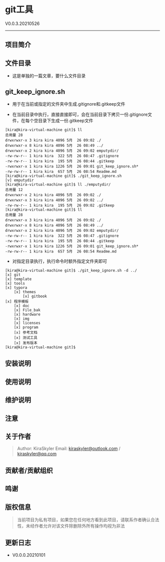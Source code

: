 # git工具

V0.0.3.20210526

------

## 项目简介

## 文件目录

* 这是单独的一篇文章，要什么文件目录

## git_keep_ignore.sh

* 用于在当前或指定的文件夹中生成.gitignore和.gitkeep文件

* 在当前目录中执行，直接直接即可，会在当前目录下拷贝一份.gitignore文件，在每个空目录下生成一份.gitkeep文件

```
[kira@kira-virtual-machine git]$ ll
总用量 28
drwxrwxr-x 3 kira kira 4096 5月  26 09:02 ./
drwxrwxr-x 8 kira kira 4096 5月  26 08:49 ../
drwxrwxr-x 2 kira kira 4096 5月  26 09:02 emputydir/
-rw-rw-r-- 1 kira kira  322 5月  26 08:47 .gitignore
-rw-rw-r-- 1 kira kira  195 5月  26 08:44 .gitkeep
-rwxrwxr-x 1 kira kira 1226 5月  26 09:01 git_keep_ignore.sh*
-rw-rw-r-- 1 kira kira  657 5月  26 08:54 Readme.md
[kira@kira-virtual-machine git]$ ./git_keep_ignore.sh
[v] emputydir 
[kira@kira-virtual-machine git]$ ll ./emputydir/
总用量 12
drwxrwxr-x 2 kira kira 4096 5月  26 09:02 ./
drwxrwxr-x 3 kira kira 4096 5月  26 09:02 ../
-rw-rw-r-- 1 kira kira  195 5月  26 09:02 .gitkeep
[kira@kira-virtual-machine git]$ ll
总用量 28
drwxrwxr-x 3 kira kira 4096 5月  26 09:02 ./
drwxrwxr-x 8 kira kira 4096 5月  26 08:49 ../
drwxrwxr-x 2 kira kira 4096 5月  26 09:02 emputydir/
-rw-rw-r-- 1 kira kira  322 5月  26 08:47 .gitignore
-rw-rw-r-- 1 kira kira  195 5月  26 08:44 .gitkeep
-rwxrwxr-x 1 kira kira 1226 5月  26 09:01 git_keep_ignore.sh*
-rw-rw-r-- 1 kira kira  657 5月  26 08:54 Readme.md
```

* 对指定目录执行，执行命令时额外指定文件夹即可

```
[kira@kira-virtual-machine git]$ ./git_keep_ignore.sh -d ../
[x] git 
[x] template 
[x] tools 
[x] typora 
	[x] themes 
		[x] gitbook 
[x] 程序模板 
	[x] doc 
	[x] File_bak 
	[x] hardware 
	[x] img 
	[x] licenses 
	[x] program 
	[x] 参考文档 
	[x] 测试工具 
	[x] 发布版本 
[kira@kira-virtual-machine git]$ 
```

## 安装说明

## 使用说明

## 维护说明

## 注意

## 关于作者

>Author: KiraSkyler
>Email: kiraskyler@outlook.com / kiraskyler@qq.com

## 贡献者/贡献组织

## 鸣谢

## 版权信息

> 当前项目为私有项目，如果您在任何地方看到此项目，请联系作者确认合法性，未经作者允许对该文件除删除外所有操作均视为非法
>

## 更新日志

* V0.0.0.20210101